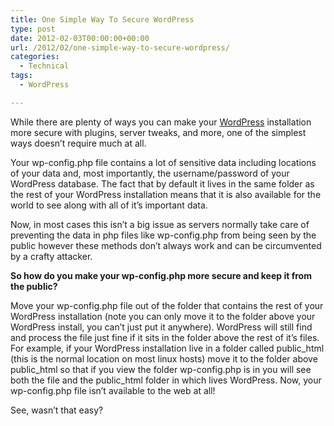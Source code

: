 ```yaml
---
title: One Simple Way To Secure WordPress
type: post
date: 2012-02-03T00:00:00+00:00
url: /2012/02/one-simple-way-to-secure-wordpress/
categories:
  - Technical
tags:
  - WordPress

---
```

<p class="has-text-align-left">
  While there are plenty of ways you can make your <a title="WordPress" href="http://wordpress.org" target="_blank" rel="noopener noreferrer">WordPress</a> installation more secure with plugins, server tweaks, and more, one of the simplest ways doesn’t require much at all.
</p>

Your wp-config.php file contains a lot of sensitive data including locations of your data and, most importantly, the username/password of your WordPress database. The fact that by default it lives in the same folder as the rest of your WordPress installation means that it is also available for the world to see along with all of it’s important data.

Now, in most cases this isn’t a big issue as servers normally take care of preventing the data in php files like wp-config.php from being seen by the public however these methods don’t always work and can be circumvented by a crafty attacker.

**So how do you make your wp-config.php more secure and keep it from the public?&nbsp;**

Move your wp-config.php file out of the folder that contains the rest of your WordPress installation (note you can only move it to the folder above your WordPress install, you can’t just put it anywhere). WordPress will still find and process the file just fine if it sits in the folder above the rest of it’s files. For example, if your WordPress installation live in a folder called public\_html (this is the normal location on most linux hosts) move it to the folder above public\_html so that if you view the folder wp-config.php is in you will see both the file and the public_html folder in which lives WordPress. Now, your wp-config.php file isn’t available to the web at all!

See, wasn’t that easy?